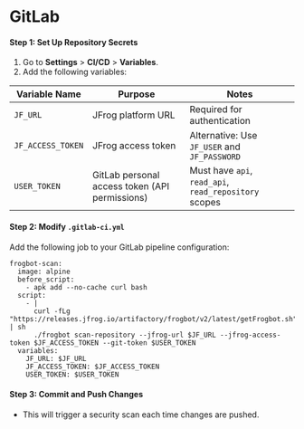 # GitLab

#### Step 1: Set Up Repository Secrets

1. Go to **Settings** > **CI/CD** > **Variables**.
2. Add the following variables:

| Variable Name     | Purpose                                        | Notes                                                 |
| ----------------- | ---------------------------------------------- | ----------------------------------------------------- |
| `JF_URL`          | JFrog platform URL                             | Required for authentication                           |
| `JF_ACCESS_TOKEN` | JFrog access token                             | Alternative: Use `JF_USER` and `JF_PASSWORD`          |
| `USER_TOKEN`      | GitLab personal access token (API permissions) | Must have `api`, `read_api`, `read_repository` scopes |

#### Step 2: Modify `.gitlab-ci.yml`

Add the following job to your GitLab pipeline configuration:

```
frogbot-scan:
  image: alpine
  before_script:
    - apk add --no-cache curl bash
  script:
    - |
      curl -fLg "https://releases.jfrog.io/artifactory/frogbot/v2/latest/getFrogbot.sh" | sh
      ./frogbot scan-repository --jfrog-url $JF_URL --jfrog-access-token $JF_ACCESS_TOKEN --git-token $USER_TOKEN
  variables:
    JF_URL: $JF_URL
    JF_ACCESS_TOKEN: $JF_ACCESS_TOKEN
    USER_TOKEN: $USER_TOKEN
```

#### Step 3: Commit and Push Changes

* This will trigger a security scan each time changes are pushed.
